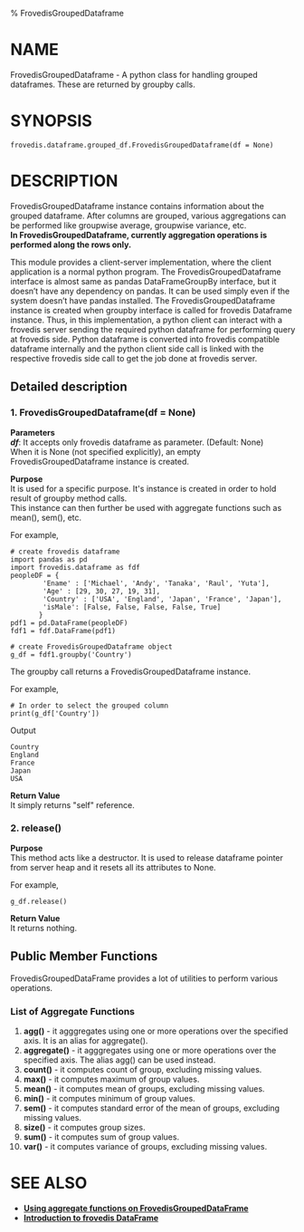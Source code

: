 % FrovedisGroupedDataframe  
  
# NAME  

FrovedisGroupedDataframe - A python class for handling grouped dataframes. These are returned by groupby calls.  

# SYNOPSIS  

    frovedis.dataframe.grouped_df.FrovedisGroupedDataframe(df = None)  

# DESCRIPTION  

FrovedisGroupedDataframe instance contains information about the grouped dataframe. After columns are 
grouped, various aggregations can be performed like groupwise average, groupwise variance, etc.  
**In FrovedisGroupedDataframe, currently aggregation operations is performed along the rows only.**  

This module provides a client-server implementation, where the client application is a normal python 
program. The FrovedisGroupedDataframe interface is almost same as pandas DataFrameGroupBy interface, but 
it doesn’t have any dependency on pandas. It can be used simply even if the system doesn’t have pandas 
installed. The FrovedisGroupedDataframe instance is created when groupby interface is called for frovedis 
Dataframe instance. Thus, in this implementation, a python client can interact with a frovedis server sending 
the required python dataframe for performing query at frovedis side. Python dataframe is converted 
into frovedis compatible dataframe internally and the python client side call is linked with the 
respective frovedis side call to get the job done at frovedis server.  

## Detailed description  

### 1. FrovedisGroupedDataframe(df = None)  

__Parameters__  
**_df_**: It accepts only frovedis dataframe as parameter. (Default: None)  
When it is None (not specified explicitly), an empty FrovedisGroupedDataframe instance is created.  

__Purpose__  
It is used for a specific purpose. It's instance is created in order to hold result of groupby method calls.  
This instance can then further be used with aggregate functions such as mean(), sem(), etc.  

For example,
    
    # create frovedis dataframe
    import pandas as pd
    import frovedis.dataframe as fdf
    peopleDF = {
            'Ename' : ['Michael', 'Andy', 'Tanaka', 'Raul', 'Yuta'], 
            'Age' : [29, 30, 27, 19, 31],
            'Country' : ['USA', 'England', 'Japan', 'France', 'Japan'],
            'isMale': [False, False, False, False, True]
           }
    pdf1 = pd.DataFrame(peopleDF)
    fdf1 = fdf.DataFrame(pdf1)
    
    # create FrovedisGroupedDataframe object
    g_df = fdf1.groupby('Country')

The groupby call returns a FrovedisGroupedDataframe instance.  

For example,

    # In order to select the grouped column 
    print(g_df['Country'])

Output  

    Country
    England
    France
    Japan
    USA

__Return Value__  
It simply returns "self" reference.  

### 2. release()
  
__Purpose__  
This method acts like a destructor. It is used to release dataframe pointer from server heap 
and it resets all its attributes to None.  
  
For example,  

    g_df.release()

__Return Value__  
It returns nothing.  
  
## Public Member Functions  
  
FrovedisGroupedDataFrame provides a lot of utilities to perform various operations.  

### List of Aggregate Functions  

1. **agg()** - it agggregates using one or more operations over the specified axis. It is an alias for aggregate().  
2. **aggregate()** - it agggregates using one or more operations over the specified axis. The alias agg() can be used instead.  
3. **count()** - it computes count of group, excluding missing values.  
4. **max()** - it computes maximum of group values.  
5. **mean()** - it computes mean of groups, excluding missing values.  
6. **min()** - it computes minimum of group values.  
7. **sem()** - it computes standard error of the mean of groups, excluding missing values.  
8. **size()** - it computes group sizes.  
9. **sum()** - it computes sum of group values.  
10. **var()** - it computes variance of groups, excluding missing values.  

# SEE ALSO  
- **[Using aggregate functions on FrovedisGroupedDataFrame](./Grouped_Dataframe_AggregateFunctions.md)**  
- **[Introduction to frovedis DataFrame](./DataFrame_Introduction.md)**  